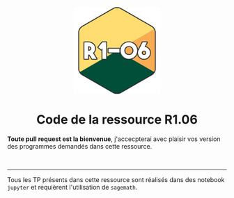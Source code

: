 <center>
    <img src="R1-06.png" width="200">

# Code de la ressource R1.06
</center>

**Toute pull request est la bienvenue**, j'accecpterai avec plaisir vos version des programmes demandés dans cette ressource.

<br/>

---

Tous les TP présents dans cette ressource sont réalisés dans des notebook `jupyter` et requièrent l'utilisation de `sagemath`.